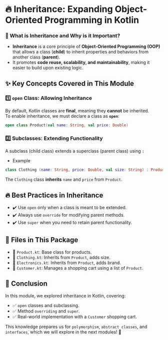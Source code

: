 # 🔥 Inheritance: Expanding Object-Oriented Programming in Kotlin
### 📖 What is Inheritance and Why is it Important?

- **Inheritance** is a core principle of **Object-Oriented Programming (OOP)** that allows a class (**child**) to inherit properties and behaviors from another class (**parent**).
- It promotes **code reuse, scalability, and maintainability**, making it easier to build upon existing logic.


## ✨ Key Concepts Covered in This Module

### 1️⃣ `open` Class: Allowing Inheritance
By default, Kotlin classes are **final**, meaning they **cannot** be inherited.  
To enable inheritance, we must declare a class as **`open`**: 
```kotlin
open class Product(val name: String, val price: Double)
```


### 2️⃣ Subclasses: Extending Functionality
A subclass (child class) extends a superclass (parent class) using `:`
- Example
```kotlin
class Clothing (name: String, price: Double, val size: String) : Product(name, price)
```
The `Clothing` class **inherits** `name` and `price` from `Product`.


## 🔥 Best Practices in Inheritance

- ✔️ Use ``open`` only when a class is meant to be extended.
- ✔️ Always use ``override`` for modifying parent methods.
- ✔️ Use ``super`` when you need to retain parent functionality.

## 📂 Files in This Package

- 📌 ``Product.kt``: Base class for products.
- 📌 ``Clothing.kt``: Inherits from ``Product``, adds size.
- 📌 ``Electronics.kt``: Inherits from ``Product``, adds brand.
- 📌 ``Customer.kt``: Manages a shopping cart using a list of ``Product``.

## 🚀 Conclusion
In this module, we explored inheritance in Kotlin, covering:
- ✅ ``open`` classes and subclassing.
- ✅ Method ``overriding`` and ``super``.
- ✅ Real-world implementation with a ``Customer`` shopping cart.

This knowledge prepares us for ``polymorphism``, ``abstract classes``, and ``interfaces``, which we will explore in the next modules! 🚀